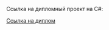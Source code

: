 <div>
	<p>
		Ссылка на дипломный проект на C#:		
	</p>
	<a href="https://github.com/Igor-Tihomirov/VehicleApplication">Ссылка на диплом</a>
</div>